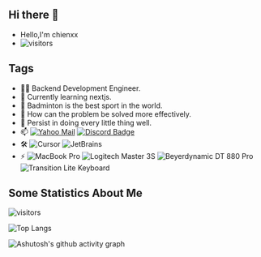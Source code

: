 ## Hi there 👋

- Hello,I'm chienxx
- ![visitors](https://komarev.com/ghpvc/?username=chienxx)

## Tags

- 👨‍💻 Backend Development Engineer.
- 🌱 Currently learning nextjs.
- 🏸 Badminton is the best sport in the world.
- 🤔 How can the problem be solved more effectively.
- 🌟 Persist in doing every little thing well.
- 📫 [![Yahoo Mail](https://img.shields.io/badge/-Yahoo%20Mail-430297?style=flat-square&logo=mail&logoColor=white&link=mailto:lancertut@yahoo.com)](mailto:lancertut@yahoo.com) [![Discord Badge](https://img.shields.io/badge/-Discord-5865F2?style=flat-square&logo=Discord&logoColor=white&link=https://discord.com/users/1028547869998841876)](https://discord.com/users/1028547869998841876)
- 🛠 ![Cursor](http://img.shields.io/badge/-Cursor-7F5FF8?style=flat-square&logo=cursor&logoColor=ffffff) ![JetBrains](http://img.shields.io/badge/-JetBrains%20IDEA-2C3E50?style=flat-square&logo=intellij-idea&logoColor=ffffff)
- ⚡ ![MacBook Pro](https://img.shields.io/badge/-MacBook%20Pro-333333?style=flat-square&logo=apple&logoColor=ffffff) ![Logitech Master 3S](https://img.shields.io/badge/Master%203S-00B0FF?style=flat-square&logo=logitech&logoColor=ffffff) ![Beyerdynamic DT 880 Pro](https://img.shields.io/badge/-Beyerdynamic%20DT%20880%20Pro-FF6F00?style=flat-square&logo=beyerdynamic&logoColor=ffffff) ![Transition Lite Keyboard](https://img.shields.io/badge/-Transition%20Lite%20Keyboard-6A1B9A?style=flat-square&logo=keyboard&logoColor=ffffff)

## Some Statistics About Me

![visitors](https://github-readme-stats.vercel.app/api?username=chienxx&rank_icon=github&theme=nightowl&show_icons=true)

![Top Langs](https://github-readme-stats.vercel.app/api/top-langs/?username=chienxx&layout=donut&theme=nightowl)

![Ashutosh's github activity graph](https://github-readme-activity-graph.vercel.app/graph?username=chienxx&theme=nightowl)
